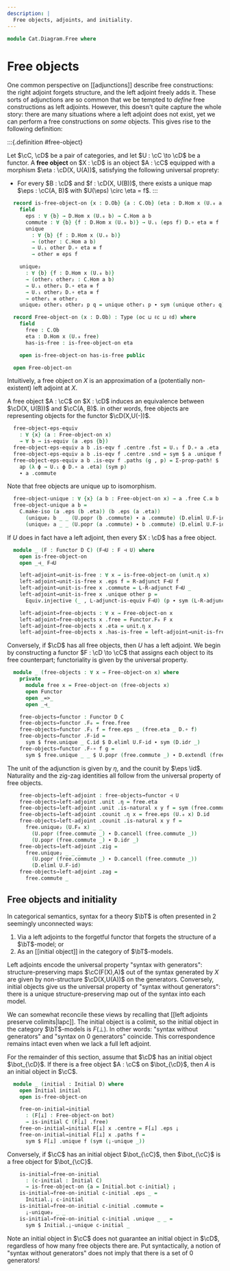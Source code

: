 ```yaml
---
description: |
  Free objects, adjoints, and initiality.
---
```

<!--
```agda
open import Cat.Functor.Subcategory
open import Cat.Functor.Properties
open import Cat.Diagram.Initial
open import Cat.Functor.Adjoint
open import Cat.Prelude

import Cat.Functor.Reasoning
import Cat.Reasoning
```
-->
```agda
module Cat.Diagram.Free where
```

# Free objects

<!--
```agda
module _
  {oc ℓc od ℓd}
  {C : Precategory oc ℓc}
  {D : Precategory od ℓd}
  (U : Functor C D)
  where
  private
    module C = Cat.Reasoning C
    module D = Cat.Reasoning D
    module U = Cat.Functor.Reasoning U
```
-->

One common perspective on [[adjunctions]] describe free constructions:
the right adjoint forgets structure, and the left adjoint freely adds it.
These sorts of adjunctions are so common that we be tempted to *define*
free constructions as left adjoints. However, this doesn't quite capture
the whole story: there are many situations where a left adjoint does not
exist, yet we can perform a free constructions on *some* objects.
This gives rise to the following definition:

:::{.definition #free-object}

Let $\cC, \cD$ be a pair of categories, and let $U : \cC \to \cD$ be a
functor. A **free object** on $X : \cD$ is an object $A : \cC$ equipped
with a morphism $\eta : \cD(X, U(A))$, satisfying the following universal
proprety:

- For every $B : \cD$ and $f : \cD(X, U(B))$, there exists a unique
  map $\eps : \cC(A, B)$ with $U(\eps) \circ \eta = f$.
:::

```agda
  record is-free-object-on {x : D.Ob} {a : C.Ob} (eta : D.Hom x (U.₀ a)) : Type (oc ⊔ ℓc ⊔ ℓd) where
    field
      eps : ∀ {b} → D.Hom x (U.₀ b) → C.Hom a b
      commute : ∀ {b} {f : D.Hom x (U.₀ b)} → U.₁ (eps f) D.∘ eta ≡ f
      unique
        : ∀ {b} {f : D.Hom x (U.₀ b)}
        → (other : C.Hom a b)
        → U.₁ other D.∘ eta ≡ f
        → other ≡ eps f

    unique₂
      : ∀ {b} {f : D.Hom x (U.₀ b)}
      → (other₁ other₂ : C.Hom a b)
      → U.₁ other₁ D.∘ eta ≡ f
      → U.₁ other₂ D.∘ eta ≡ f
      → other₁ ≡ other₂
    unique₂ other₁ other₂ p q = unique other₁ p ∙ sym (unique other₂ q)

  record Free-object-on (x : D.Ob) : Type (oc ⊔ ℓc ⊔ ℓd) where
    field
      free : C.Ob
      eta : D.Hom x (U.₀ free)
      has-is-free : is-free-object-on eta

    open is-free-object-on has-is-free public

  open Free-object-on
```

Intuitively, a free object on $X$ is an approximation of a
(potentially non-existent) left adjoint at $X$.

A free object $A : \cC$ on $X : \cD$ induces an equivalence between
$\cD(X, U(B))$ and $\cC(A, B)$. in other words, free objects are
representing objects for the functor $\cD(X,U(-))$.

```agda
  free-object-eps-equiv
    : ∀ {x} (a : Free-object-on x)
    → ∀ b → is-equiv (a .eps {b})
  free-object-eps-equiv a b .is-eqv f .centre .fst = U.₁ f D.∘ a .eta
  free-object-eps-equiv a b .is-eqv f .centre .snd = sym $ a .unique f refl
  free-object-eps-equiv a b .is-eqv f .paths (g , p) = Σ-prop-path! $
    ap (λ ϕ → U.₁ ϕ D.∘ a .eta) (sym p)
    ∙ a .commute
```

Note that free objects are unique up to isomorphism.

```agda
  free-object-unique : ∀ {x} (a b : Free-object-on x) → a .free C.≅ b .free
  free-object-unique a b =
    C.make-iso (a .eps (b .eta)) (b .eps (a .eta))
      (unique₂ b _ _ (U.popr (b .commute) ∙ a .commute) (D.eliml U.F-id))
      (unique₂ a _ _ (U.popr (a .commute) ∙ b .commute) (D.eliml U.F-id))
```


If $U$ does in fact have a left adjoint, then every $X : \cD$ has a free object.

```agda
  module _ (F : Functor D C) (F⊣U : F ⊣ U) where
    open is-free-object-on
    open _⊣_ F⊣U

    left-adjoint→unit-is-free : ∀ x → is-free-object-on (unit.η x)
    left-adjoint→unit-is-free x .eps f = R-adjunct F⊣U f
    left-adjoint→unit-is-free x .commute = L-R-adjunct F⊣U _
    left-adjoint→unit-is-free x .unique other p =
      Equiv.injective (_ , L-adjunct-is-equiv F⊣U) (p ∙ sym (L-R-adjunct F⊣U _))

    left-adjoint→free-objects : ∀ x → Free-object-on x
    left-adjoint→free-objects x .free = Functor.F₀ F x
    left-adjoint→free-objects x .eta = unit.η x
    left-adjoint→free-objects x .has-is-free = left-adjoint→unit-is-free x
```

Conversely, if $\cD$ has all free objects, then $U$ has a left adjoint.
We begin by constructing a functor $F : \cD \to \cC$ that assigns each
object to its free counterpart; functoriality is given by the universal
property.

```agda
  module _ (free-objects : ∀ x → Free-object-on x) where
    private
      module free x = Free-object-on (free-objects x)
      open Functor
      open _=>_
      open _⊣_

    free-objects→functor : Functor D C
    free-objects→functor .F₀ = free.free
    free-objects→functor .F₁ f = free.eps _ (free.eta _ D.∘ f)
    free-objects→functor .F-id =
      sym $ free.unique _ C.id $ D.eliml U.F-id ∙ sym (D.idr _)
    free-objects→functor .F-∘ f g =
      sym $ free.unique _ _ $ U.popr (free.commute _) ∙ D.extendl (free.commute _)
```

The unit of the adjunction is given by $\eta$, and the counit by $\eps \id$.
Naturality and the zig-zag identities all follow from the universal property
of free objects.

```agda
    free-objects→left-adjoint : free-objects→functor ⊣ U
    free-objects→left-adjoint .unit .η = free.eta
    free-objects→left-adjoint .unit .is-natural x y f = sym (free.commute x)
    free-objects→left-adjoint .counit .η x = free.eps (U.₀ x) D.id
    free-objects→left-adjoint .counit .is-natural x y f =
      free.unique₂ (U.F₀ x) _ _
        (U.popr (free.commute _) ∙ D.cancell (free.commute _))
        (U.popr (free.commute _) ∙ D.idr _)
    free-objects→left-adjoint .zig =
      free.unique₂ _ _ _
        (U.popr (free.commute _) ∙ D.cancell (free.commute _))
        (D.eliml U.F-id)
    free-objects→left-adjoint .zag =
      free.commute _
```

## Free objects and initiality

In categorical semantics, syntax for a theory $\bT$ is often
presented in 2 seemingly unconnected ways:

1. Via a left adjoints to the forgetful functor that forgets the structure
  of a $\bT$-model; or
2. As an [[initial object]] in the category of $\bT$-models.

Left adjoints encode the universal property "syntax with generators":
structure-preserving maps $\cC(F(X),A)$ out of the syntax generated by $X$
are given by non-structure $\cD(X,U(A))$ on the generators. Conversely,
initial objects give us the universal property of "syntax without generators":
there is a unique structure-preserving map out of the syntax into each model.

We can somewhat reconcile these views by recalling that
[[left adjoints preserve colimits|lapc]]. The initial object is a colimit,
so the initial object in the category $\bT$-models is $F(\bot)$. In other
words: "syntax without generators" and "syntax on 0 generators" coincide.
This correspondence remains intact even when we lack a full left adjoint.

For the remainder of this section, assume that $\cD$ has an initial object
$\bot_{\cD}$. If there is a free object $A : \cC$ on $\bot_{\cD}$, then
$A$ is an initial object in $\cC$.

```agda
  module _ (initial : Initial D) where
    open Initial initial
    open is-free-object-on

    free-on-initial→initial
      : (F[⊥] : Free-object-on bot)
      → is-initial C (F[⊥] .free)
    free-on-initial→initial F[⊥] x .centre = F[⊥] .eps ¡
    free-on-initial→initial F[⊥] x .paths f =
      sym $ F[⊥] .unique f (sym (¡-unique _))
```

Conversely, if $\cC$ has an initial object $\bot_{\cC}$, then $\bot_{\cC}$
is a free object for $\bot_{\cC}$.

```agda
    is-initial→free-on-initial
      : (c-initial : Initial C)
      → is-free-object-on {a = Initial.bot c-initial} ¡ 
    is-initial→free-on-initial c-initial .eps _ =
      Initial.¡ c-initial
    is-initial→free-on-initial c-initial .commute =
      ¡-unique₂ _ _
    is-initial→free-on-initial c-initial .unique _ _ =
      sym $ Initial.¡-unique c-initial _
```

Note an initial object in $\cC$ does not guarantee an initial object in
$\cD$, regardless of how many free objects there are. Put syntactically,
a notion of "syntax without generators" does not imply that there is a
set of 0 generators!

<!-- [TODO: Reed M, 27/01/2024] Link to relative adjoints once that is written -->
